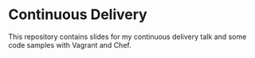 # Continuous Delivery

This repository contains slides for my continuous delivery talk and some code samples
with Vagrant and Chef.
